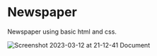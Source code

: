 # Newspaper
 Newspaper using basic html and css.
  
 ![Screenshot 2023-03-12 at 21-12-41 Document](https://user-images.githubusercontent.com/56791099/224555696-54a13749-1002-4f54-861c-84bfdd65d085.png)
